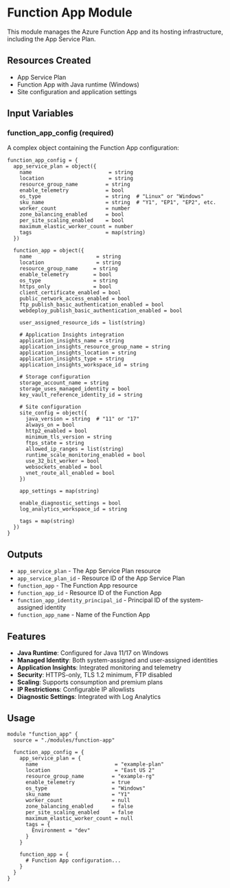 # Function App Module

This module manages the Azure Function App and its hosting infrastructure, including the App Service Plan.

## Resources Created

- App Service Plan
- Function App with Java runtime (Windows)
- Site configuration and application settings

## Input Variables

### function_app_config (required)
A complex object containing the Function App configuration:

```hcl
function_app_config = {
  app_service_plan = object({
    name                         = string
    location                     = string
    resource_group_name         = string
    enable_telemetry            = bool
    os_type                     = string  # "Linux" or "Windows"
    sku_name                    = string  # "Y1", "EP1", "EP2", etc.
    worker_count                = number
    zone_balancing_enabled      = bool
    per_site_scaling_enabled    = bool
    maximum_elastic_worker_count = number
    tags                        = map(string)
  })
  
  function_app = object({
    name                     = string
    location                 = string
    resource_group_name     = string
    enable_telemetry        = bool
    os_type                 = string
    https_only              = bool
    client_certificate_enabled = bool
    public_network_access_enabled = bool
    ftp_publish_basic_authentication_enabled = bool
    webdeploy_publish_basic_authentication_enabled = bool
    
    user_assigned_resource_ids = list(string)
    
    # Application Insights integration
    application_insights_name = string
    application_insights_resource_group_name = string
    application_insights_location = string
    application_insights_type = string
    application_insights_workspace_id = string
    
    # Storage configuration
    storage_account_name = string
    storage_uses_managed_identity = bool
    key_vault_reference_identity_id = string
    
    # Site configuration
    site_config = object({
      java_version = string  # "11" or "17"
      always_on = bool
      http2_enabled = bool
      minimum_tls_version = string
      ftps_state = string
      allowed_ip_ranges = list(string)
      runtime_scale_monitoring_enabled = bool
      use_32_bit_worker = bool
      websockets_enabled = bool
      vnet_route_all_enabled = bool
    })
    
    app_settings = map(string)
    
    enable_diagnostic_settings = bool
    log_analytics_workspace_id = string
    
    tags = map(string)
  })
}
```

## Outputs

- `app_service_plan` - The App Service Plan resource
- `app_service_plan_id` - Resource ID of the App Service Plan
- `function_app` - The Function App resource
- `function_app_id` - Resource ID of the Function App
- `function_app_identity_principal_id` - Principal ID of the system-assigned identity
- `function_app_name` - Name of the Function App

## Features

- **Java Runtime**: Configured for Java 11/17 on Windows
- **Managed Identity**: Both system-assigned and user-assigned identities
- **Application Insights**: Integrated monitoring and telemetry
- **Security**: HTTPS-only, TLS 1.2 minimum, FTP disabled
- **Scaling**: Supports consumption and premium plans
- **IP Restrictions**: Configurable IP allowlists
- **Diagnostic Settings**: Integrated with Log Analytics

## Usage

```hcl
module "function_app" {
  source = "./modules/function-app"
  
  function_app_config = {
    app_service_plan = {
      name                         = "example-plan"
      location                     = "East US 2"
      resource_group_name         = "example-rg"
      enable_telemetry            = true
      os_type                     = "Windows"
      sku_name                    = "Y1"
      worker_count                = null
      zone_balancing_enabled      = false
      per_site_scaling_enabled    = false
      maximum_elastic_worker_count = null
      tags = {
        Environment = "dev"
      }
    }
    
    function_app = {
      # Function App configuration...
    }
  }
}
```
